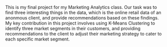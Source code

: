 This is my final project for my Marketing Analytics class. Our task was to find three interesting things in the data, which is the online retail data of an anonmous client, and provide recommendations based on these findings. My key contribution in this project involves using K-Means Clustering to identify three market segments in their customers, and providing recommendations to the client to adjust their marketing strategy to cater to each specific market segment.
